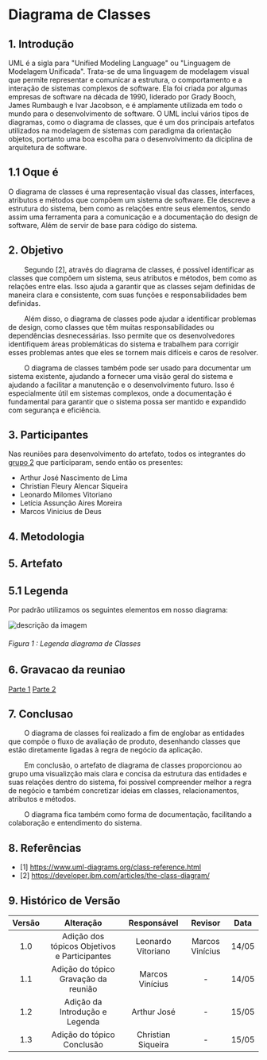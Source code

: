 # Diagrama de Classes

## 1. Introdução

UML é a sigla para "Unified Modeling Language" ou "Linguagem de Modelagem Unificada". Trata-se de uma linguagem de modelagem visual que permite representar e comunicar a estrutura, o comportamento e a interação de sistemas complexos de software. Ela foi criada por algumas empresas de software na década de 1990, liderado por Grady Booch, James Rumbaugh e Ivar Jacobson, e é amplamente utilizada em todo o mundo para o desenvolvimento de software. O UML inclui vários tipos de diagramas, como o diagrama de classes, que é um dos principais artefatos utilizados na modelagem de sistemas com paradigma da orientação objetos, portanto uma boa escolha para o desenvolvimento da diciplina de arquitetura de software. 

## 1.1 Oque é 

O diagrama de classes é uma representação visual das classes, interfaces, atributos e métodos que compõem um sistema de software. Ele descreve a estrutura do sistema, bem como as relações entre seus elementos, sendo assim uma ferramenta para a comunicação e a documentação do design de software, Além de servir de base para código do sistema.

## 2. Objetivo

&emsp;&emsp; Segundo [2], através do diagrama de classes, é possível identificar as classes que compõem um sistema, seus atributos e métodos, bem como as relações entre elas. Isso ajuda a garantir que as classes sejam definidas de maneira clara e consistente, com suas funções e responsabilidades bem definidas.

&emsp;&emsp; Além disso, o diagrama de classes pode ajudar a identificar problemas de design, como classes que têm muitas responsabilidades ou dependências desnecessárias. Isso permite que os desenvolvedores identifiquem áreas problemáticas do sistema e trabalhem para corrigir esses problemas antes que eles se tornem mais difíceis e caros de resolver.

&emsp;&emsp; O diagrama de classes também pode ser usado para documentar um sistema existente, ajudando a fornecer uma visão geral do sistema e ajudando a facilitar a manutenção e o desenvolvimento futuro. Isso é especialmente útil em sistemas complexos, onde a documentação é fundamental para garantir que o sistema possa ser mantido e expandido com segurança e eficiência.

## 3. Participantes

Nas reuniões para desenvolvimento do artefato, todos os integrantes do [grupo 2](https://unbarqdsw2023-1.github.io/2023.1_G2_ProjetoMercadoLivre/#/Modelagem/AtaReuniao_0205?id=_3-decis%c3%b5es) que participaram, sendo então os presentes:

- Arthur José Nascimento de Lima
- Christian Fleury Alencar Siqueira
- Leonardo Milomes Vitoriano
- Letícia Assunção Aires Moreira
- Marcos Vinicius de Deus

## 4. Metodologia

## 5. Artefato 

## 5.1 Legenda

Por padrão utilizamos os seguintes elementos em nosso diagrama:

<div style="display: center; align-items: center;">
  <img src="Assets/diagramas/legenda_diagrama_de_classes.png" alt="descrição da imagem" style="margin-right: 20px;"/>
  <div style="flex-grow: 1;">
    <h6 style="text-align: flex;">
    Figura 1 : Legenda diagrama de Classes
    </h6>
  </div>
</div>

## 6. Gravacao da reuniao

[Parte 1](https://youtu.be/CbLMMBllyBQ)
[Parte 2](https://youtu.be/eYP6UfRJLb4)

## 7. Conclusao
&emsp;&emsp; O diagrama de classes foi realizado a fim de englobar as entidades que compõe o fluxo de avaliação de produto, desenhando classes que estão diretamente ligadas à regra de negócio da aplicação.

&emsp;&emsp; Em conclusão, o artefato de diagrama de classes proporcionou ao grupo uma visualizção mais clara e concisa da estrutura das entidades e suas relações dentro do sistema, foi possível compreender melhor a regra de negócio e também concretizar ideias em classes, relacionamentos, atributos e métodos.

&emsp;&emsp; O diagrama fica também como forma de documentação, facilitando a colaboração e entendimento do sistema.

## 8. Referências

- [1] https://www.uml-diagrams.org/class-reference.html
- [2] https://developer.ibm.com/articles/the-class-diagram/

## 9. Histórico de Versão

| Versão |      Alteração       |                Responsável                 |    Revisor    | Data  |
| :----: | :------------------: | :----------------------------------------: | :-----------: | :---: | 
| 1.0 | Adição dos tópicos Objetivos e Participantes  | Leonardo Vitoriano | Marcos Vinícius | 14/05 |
| 1.1 | Adição do tópico Gravação da reunião  | Marcos Vinícius | - | 14/05 |
| 1.2 | Adição da Introdução e Legenda  | Arthur José | - | 15/05 |
| 1.3 | Adição do tópico Conclusão  | Christian Siqueira | - | 15/05 |
